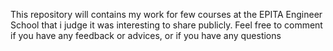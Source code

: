 This repository will contains my work for few courses at the EPITA Engineer School that i judge it was interesting to share publicly.
Feel free to comment if you have any feedback or advices, or if you have any questions

